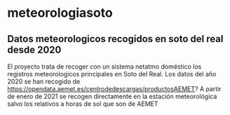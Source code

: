 # meteorologiasoto
Datos meteorologicos recogidos en soto del real desde 2020
----------------------------------------------------------
El proyecto trata de recoger con un sistema netatmo doméstico los registros meteorologicos principales en Soto del Real. Los datos del año 2020 se han recogido de  https://opendata.aemet.es/centrodedescargas/productosAEMET?
A partir de enero de 2021 se recogen directamente en la estación meteorológica salvo los relativos a horas de sol que son de AEMET


